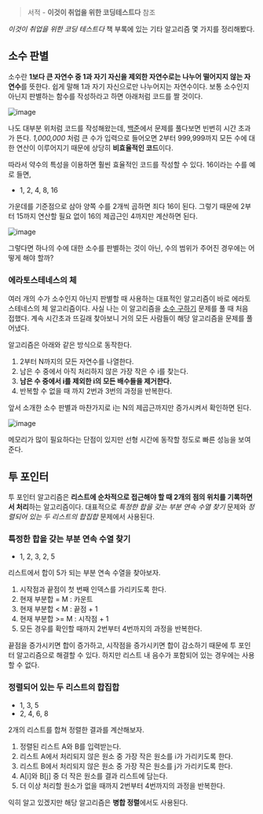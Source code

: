 > 서적 - **이것이 취업을 위한 코딩테스트다** 참조

*이것이 취업을 위한 코딩 테스트다* 책 부록에 있는 기타 알고리즘 몇 가지를 정리해봤다.

## 소수 판별
소수란 **1보다 큰 자연수 중 1과 자기 자신을 제외한 자연수로는 나누어 떨어지지 않는 자연수**를 뜻한다. 쉽게 말해 1과 자기 자신으로만 나누어지는 자연수이다. 보통 소수인지 아닌지 판별하는 함수를 작성하라고 하면 아래처럼 코드를 짤 것이다.

![image](https://user-images.githubusercontent.com/46131688/103154971-f2fe5c80-47de-11eb-97b2-7be21acc97a2.png)

나도 대부분 위처럼 코드를 작성해왔는데, [백준](https://www.acmicpc.net/)에서 문제를 풀다보면 빈번히 시간 초과가 뜬다. *1,000,000* 처럼 큰 수가 입력으로 들어오면 2부터 999,999까지 모든 수에 대한 연산이 이루어지기 때문에 상당히 **비효율적인 코드**이다.

따라서 약수의 특성을 이용하면 훨씬 효율적인 코드를 작성할 수 있다. 16이라는 수를 예로 들면,
- 1, 2, 4, 8, 16

가운데를 기준점으로 삼아 양쪽 수를 2개씩 곱하면 죄다 16이 된다. 그렇기 때문에 2부터 15까지 연산할 필요 없이 16의 제곱근인 4까지만 계산하면 된다.

![image](https://user-images.githubusercontent.com/46131688/103155076-b7b05d80-47df-11eb-9a44-50c5614019eb.png)

그렇다면 하나의 수에 대한 소수를 판별하는 것이 아닌, 수의 범위가 주어진 경우에는 어떻게 해야 할까?

### 에라토스테네스의 체
여러 개의 수가 소수인지 아닌지 판별할 때 사용하는 대표적인 알고리즘이 바로 에라토스테네스의 체 알고리즘이다. 사실 나는 이 알고리즘을 [소수 구하기](https://www.acmicpc.net/problem/1929) 문제를 풀 때 처음 접했다. 계속 시간초과 뜨길래 찾아보니 거의 모든 사람들이 해당 알고리즘을 문제를 풀어냈다.

알고리즘은 아래와 같은 방식으로 동작한다.

1. 2부터 N까지의 모든 자연수를 나열한다.
2. 남은 수 중에서 아직 처리하지 않은 가장 작은 수 i를 찾는다.
3. **남은 수 중에서 i를 제외한 i의 모든 배수들을 제거한다.**
4. 반복할 수 없을 때 까지 2번과 3번의 과정을 반복한다.

앞서 소개한 소수 판별과 마찬가지로 i는 N의 제곱근까지만 증가시켜서 확인하면 된다.

![image](https://user-images.githubusercontent.com/46131688/103155271-6acd8680-47e1-11eb-8db0-53dfc33c33b9.png)

메모리가 많이 필요하다는 단점이 있지만 선형 시간에 동작할 정도로 빠른 성능을 보여준다.

## 투 포인터
투 포인터 알고리즘은 **리스트에 순차적으로 접근해야 할 때 2개의 점의 위치를 기록하면서 처리**하는 알고리즘이다. 대표적으로 *특정한 합을 갖는 부분 연속 수열 찾기* 문제와 *정렬되어 있는 두 리스트의 합집합* 문제에서 사용된다.
### 특정한 합을 갖는 부분 연속 수열 찾기
- 1, 2, 3, 2, 5

리스트에서 합이 5가 되는 부분 연속 수열을 찾아보자.
1. 시작점과 끝점이 첫 번째 인덱스를 가리키도록 한다.
2. 현재 부분합 = M : 카운트
3. 현재 부분합 < M : 끝점 + 1
4. 현재 부분합 >= M : 시작점 + 1
5. 모든 경우를 확인할 때까지 2번부터 4번까지의 과정을 반복한다.

끝점을 증가시키면 합이 증가하고, 시작점을 증가시키면 합이 감소하기 때문에 투 포인터 알고리즘으로 해결할 수 있다. 하지만 리스트 내 음수가 포함되어 있는 경우에는 사용할 수 없다.

### 정렬되어 있는 두 리스트의 합집합
- 1, 3, 5
- 2, 4, 6, 8

2개의 리스트를 합쳐 정렬한 결과를 계산해보자.
1. 정렬된 리스트 A와 B를 입력받는다.
2. 리스트 A에서 처리되지 않은 원소 중 가장 작은 원소를 i가 가리키도록 한다.
3. 리스트 B에서 처리되지 않은 원소 중 가장 작은 원소를 j가 가리키도록 한다.
4. A[i]와 B[j] 중 더 작은 원소를 결과 리스트에 담는다.
5. 더 이상 처리할 원소가 없을 때까지 2번부터 4번까지의 과정을 반복한다.

익히 알고 있겠지만 해당 알고리즘은 **병합 정렬**에서도 사용된다.
